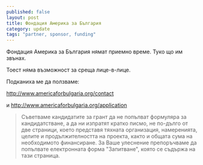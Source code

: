 ```yaml
---
published: false
layout: post
title: Фондация Америка за България
category: update
tags: "partner, sponsor, funding"
---
```


Фондация Америка за България нямат приемно време. Туко що им звънах. 

Тоест няма възможност за среща лице-в-лице.

Подканиха ме да ползваме: 

http://www.americaforbulgaria.org/contact

и http://www.americaforbulgaria.org/application

> Съветваме кандидатите за грант да не попълват формуляра за кандидатстване, а да ни изпратят кратко писмо, не по-дълго от две страници, което представя тяхната организация, намеренията, целите и продължителността на проекта, както и общата сума на необходимото финансиране. За Ваше улеснение препоръчваме да попълвате електронната форма "Запитване", която се съдържа на тази страница.